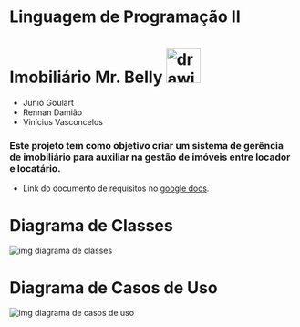 # Linguagem de Programação II
# Imobiliário Mr. Belly <img src="https://1.bp.blogspot.com/-IsAFEnqnHic/V8XDwbATzII/AAAAAAABf9o/ovtlzOoX0w80LgF7d2uSIppN0E5m2QWdgCLcB/s1600/senhor%2Bbarriga.png " alt="drawing" width="60"/>
- Junio Goulart
- Rennan Damião
- Vinícius Vasconcelos
### Este projeto tem como objetivo criar um sistema de gerência de imobiliário para auxiliar na gestão de imóveis entre locador e locatário.
* Link do documento de requisitos no [google docs](https://docs.google.com/document/d/1ik4fivwwjWVcqlX4ShgWJ-5hmGkP3wmwOtMJb8yLZpY/edit?usp=sharing).
# Diagrama de Classes
![img diagrama de classes](https://github.com/Systems-NanneR/LP/blob/main/Documentation/ClassDiagram.jpg)
# Diagrama de Casos de Uso
![img diagrama de casos de uso](https://github.com/Systems-NanneR/LP/blob/main/Documentation/UseCaseDiagram.jpg)
